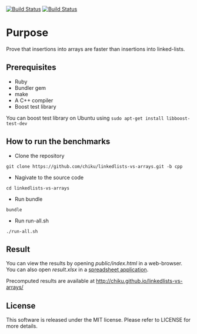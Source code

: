 [![Build Status](https://travis-ci.org/chiku/linkedlists-vs-arrays.svg?branch=cpp)](https://travis-ci.org/chiku/linkedlists-vs-arrays)
[![Build Status](https://travis-ci.org/chiku/linkedlists-vs-arrays.svg?branch=golang)](https://travis-ci.org/chiku/linkedlists-vs-arrays)

Purpose
=======

Prove that insertions into arrays are faster than insertions into linked-lists.

Prerequisites
-------------
* Ruby
* Bundler gem
* make
* A C++ compiler
* Boost test library

You can boost test library on Ubuntu using ```sudo apt-get install libboost-test-dev```


How to run the benchmarks
-------------------------

* Clone the repository
```
git clone https://github.com/chiku/linkedlists-vs-arrays.git -b cpp
```
* Nagivate to the source code
```
cd linkedlists-vs-arrays
```
* Run bundle
```
bundle
```
* Run run-all.sh
```
./run-all.sh
```

Result
------

You can view the results by opening *public/index.html* in a web-browser. You can also open *result.xlsx* in a [spreadsheet application](https://www.libreoffice.org/download/).

Precomputed results are available at http://chiku.github.io/linkedlists-vs-arrays/

License
-------
This software is released under the MIT license. Please refer to LICENSE for more details.

